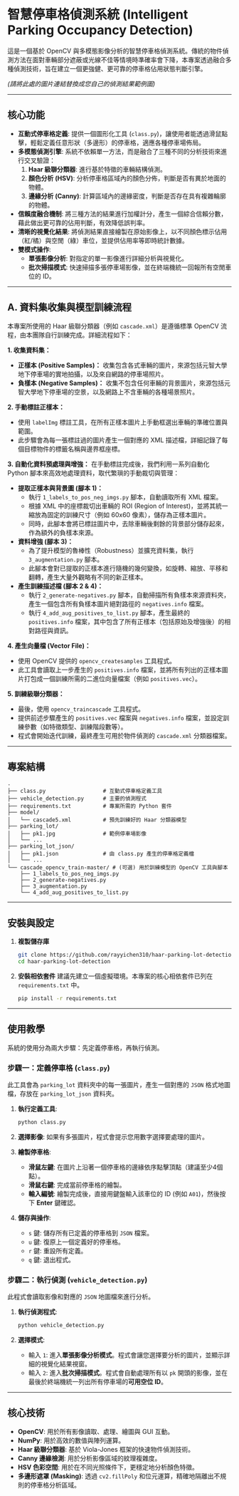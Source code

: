 # 智慧停車格偵測系統 (Intelligent Parking Occupancy Detection)

這是一個基於 OpenCV 與多模態影像分析的智慧停車格偵測系統。傳統的物件偵測方法在面對車輛部分遮蔽或光線不佳等情境時準確率會下降，本專案透過融合多種偵測技術，旨在建立一個更強健、更可靠的停車格佔用狀態判斷引擎。


*(請將此處的圖片連結替換成您自己的偵測結果範例圖)*

---

## 核心功能

-   **互動式停車格定義**: 提供一個圖形化工具 (`class.py`)，讓使用者能透過滑鼠點擊，輕鬆定義任意形狀（多邊形）的停車格，適應各種停車場佈局。
-   **多模態偵測引擎**: 系統不依賴單一方法，而是融合了三種不同的分析技術來進行交叉驗證：
    1.  **Haar 級聯分類器**: 進行基於特徵的車輛結構偵測。
    2.  **顏色分析 (HSV)**: 分析停車格區域內的顏色分佈，判斷是否有異於地面的物體。
    3.  **邊緣分析 (Canny)**: 計算區域內的邊緣密度，判斷是否存在具有複雜輪廓的物體。
-   **信賴度融合機制**: 將三種方法的結果進行加權計分，產生一個綜合信賴分數，藉此做出更可靠的佔用判斷，有效降低誤判率。
-   **清晰的視覺化結果**: 將偵測結果直接繪製在原始影像上，以不同顏色標示佔用（紅/橘）與空閒（綠）車位，並提供佔用率等即時統計數據。
-   **雙模式操作**:
    -   **單張影像分析**: 對指定的單一影像進行詳細分析與視覺化。
    -   **批次掃描模式**: 快速掃描多張停車場影像，並在終端機統一回報所有空閒車位的 ID。

---

## A. 資料集收集與模型訓練流程

本專案所使用的 Haar 級聯分類器（例如 `cascade.xml`）是遵循標準 OpenCV 流程，由本團隊自行訓練完成。詳細流程如下：

**1. 收集資料集：**
*   **正樣本 (Positive Samples)：** 收集包含各式車輛的圖片，來源包括元智大學地下停車場的實地拍攝，以及來自網路的停車場照片。
*   **負樣本 (Negative Samples)：** 收集不包含任何車輛的背景圖片，來源包括元智大學地下停車場的空景，以及網路上不含車輛的各種場景照片。

**2. 手動標註正樣本：**
*   使用 `labelImg` 標註工具，在所有正樣本圖片上手動框選出車輛的準確位置與範圍。
*   此步驟會為每一張標註過的圖片產生一個對應的 XML 描述檔，詳細記錄了每個目標物件的標籤名稱與邊界框座標。

**3. 自動化資料預處理與增強：**
在手動標註完成後，我們利用一系列自動化 Python 腳本來高效地處理資料，取代繁瑣的手動裁切與管理：
*   **提取正樣本與背景圖 (腳本 1)：**
    *   執行 `1_labels_to_pos_neg_imgs.py` 腳本，自動讀取所有 XML 檔案。
    *   根據 XML 中的座標裁切出車輛的 ROI (Region of Interest)，並將其統一縮放為固定的訓練尺寸（例如 60x60 像素），儲存為正樣本圖片。
    *   同時，此腳本會將已標註圖片中，去除車輛後剩餘的背景部分儲存起來，作為額外的負樣本來源。
*   **資料增強 (腳本 3)：**
    *   為了提升模型的魯棒性（Robustness）並擴充資料集，執行 `3_augmentation.py` 腳本。
    *   此腳本會對已提取的正樣本進行隨機的幾何變換，如旋轉、縮放、平移和翻轉，產生大量外觀略有不同的新正樣本。
*   **產生訓練描述檔 (腳本 2 & 4)：**
    *   執行 `2_generate-negatives.py` 腳本，自動掃描所有負樣本來源資料夾，產生一個包含所有負樣本圖片絕對路徑的 `negatives.info` 檔案。
    *   執行 `4_add_aug_positives_to_list.py` 腳本，產生最終的 `positives.info` 檔案，其中包含了所有正樣本（包括原始及增強後）的相對路徑與資訊。

**4. 產生向量檔 (Vector File)：**
*   使用 OpenCV 提供的 `opencv_createsamples` 工具程式。
*   此工具會讀取上一步產生的 `positives.info` 檔案，並將所有列出的正樣本圖片打包成一個訓練所需的二進位向量檔案（例如 `positives.vec`）。

**5. 訓練級聯分類器：**
*   最後，使用 `opencv_traincascade` 工具程式。
*   提供前述步驟產生的 `positives.vec` 檔案與 `negatives.info` 檔案，並設定訓練參數（如特徵類型、訓練階段數等）。
*   程式會開始迭代訓練，最終產生可用於物件偵測的 `cascade.xml` 分類器檔案。

---

## 專案結構

```
.
├── class.py                  # 互動式停車格定義工具
├── vehicle_detection.py      # 主要的偵測程式
├── requirements.txt          # 專案所需的 Python 套件
├── model/
│   └── cascade5.xml          # 預先訓練好的 Haar 分類器模型
├── parking_lot/
│   ├── pk1.jpg               # 範例停車場影像
│   └── ...
├── parking_lot_json/
│   ├── pk1.json              # 由 class.py 產生的停車格定義檔
│   └── ...
└── cascade_opencv_train-master/ # (可選) 用於訓練模型的 OpenCV 工具與腳本
    ├── 1_labels_to_pos_neg_imgs.py
    ├── 2_generate-negatives.py
    ├── 3_augmentation.py
    └── 4_add_aug_positives_to_list.py
```

---

## 安裝與設定

1.  **複製儲存庫**
    ```bash
    git clone https://github.com/rayyichen310/haar-parking-lot-detection.git
    cd haar-parking-lot-detection
    ```

2.  **安裝相依套件**
    建議先建立一個虛擬環境。本專案的核心相依套件已列在 `requirements.txt` 中。
    ```bash
    pip install -r requirements.txt
    ```

---

## 使用教學

系統的使用分為兩大步驟：先定義停車格，再執行偵測。

### 步驟一：定義停車格 (`class.py`)

此工具會為 `parking_lot` 資料夾中的每一張圖片，產生一個對應的 `JSON` 格式地圖檔，存放在 `parking_lot_json` 資料夾。

1.  **執行定義工具**:
    ```bash
    python class.py
    ```

2.  **選擇影像**: 如果有多張圖片，程式會提示您用數字選擇要處理的圖片。

3.  **繪製停車格**:
    -   **滑鼠左鍵**: 在圖片上沿著一個停車格的邊緣依序點擊頂點（建議至少4個點）。
    -   **滑鼠右鍵**: 完成當前停車格的繪製。
    -   **輸入編號**: 繪製完成後，直接用鍵盤輸入該車位的 ID (例如 `A01`)，然後按下 **Enter** 鍵確認。

4.  **儲存與操作**:
    -   `s` 鍵: 儲存所有已定義的停車格到 `JSON` 檔案。
    -   `u` 鍵: 復原上一個定義好的停車格。
    -   `r` 鍵: 重設所有定義。
    -   `q` 鍵: 退出程式。

### 步驟二：執行偵測 (`vehicle_detection.py`)

此程式會讀取影像和對應的 `JSON` 地圖檔來進行分析。

1.  **執行偵測程式**:
    ```bash
    python vehicle_detection.py
    ```

2.  **選擇模式**:
    -   輸入 `1`: 進入**單張影像分析模式**。程式會讓您選擇要分析的圖片，並顯示詳細的視覺化結果視窗。
    -   輸入 `2`: 進入**批次掃描模式**。程式會自動處理所有以 `pk` 開頭的影像，並在最後於終端機統一列出所有停車場的**可用空位 ID**。

---

## 核心技術

-   **OpenCV**: 用於所有影像讀取、處理、繪圖與 GUI 互動。
-   **NumPy**: 用於高效的數值與陣列運算。
-   **Haar 級聯分類器**: 基於 Viola-Jones 框架的快速物件偵測技術。
-   **Canny 邊緣檢測**: 用於分析影像區域的紋理複雜度。
-   **HSV 色彩空間**: 用於在不同光照條件下，更穩定地分析顏色特徵。
-   **多邊形遮罩 (Masking)**: 透過 `cv2.fillPoly` 和位元運算，精確地隔離出不規則的停車格分析區域。

